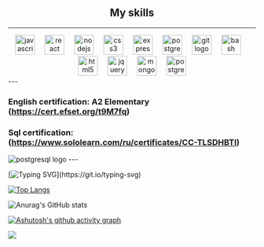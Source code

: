 <h2 align="center">My skills</h2>

---

<div align="center" >
  <img src="https://cdn.jsdelivr.net/gh/devicons/devicon/icons/javascript/javascript-original.svg" height="40" alt="javascript logo"  />
  <img width="12" />
  <img src="https://cdn.jsdelivr.net/gh/devicons/devicon/icons/react/react-original.svg" height="40" alt="react logo"  />
  <img width="12" />
  <img src="https://cdn.jsdelivr.net/gh/devicons/devicon/icons/nodejs/nodejs-original.svg" height="40" alt="nodejs logo"  />
  <img width="12" />
  <img src="https://cdn.jsdelivr.net/gh/devicons/devicon/icons/css3/css3-original.svg" height="40" alt="css3 logo"  />
  <img width="12" />
  <img src="https://cdn.jsdelivr.net/gh/devicons/devicon/icons/express/express-original.svg" height="40" alt="express logo"  />
  <img width="12" />
  <img src="https://go.dev/images/go-logo-white.svg" height="40" alt="postgresql logo"  />
  <img width="12" />
  
  <img src="https://cdn.jsdelivr.net/gh/devicons/devicon/icons/git/git-original.svg" height="40" alt="git logo"  />
  <img width="12" />
  <img src="https://cdn.jsdelivr.net/gh/devicons/devicon/icons/bash/bash-original.svg" height="40" alt="bash logo"  />
  <img width="12" />
  <img src="https://cdn.jsdelivr.net/gh/devicons/devicon/icons/html5/html5-original.svg" height="40" alt="html5 logo"  />
  <img width="12" />
  <img src="https://cdn.jsdelivr.net/gh/devicons/devicon/icons/jquery/jquery-original.svg" height="40" alt="jquery logo"  />
  <img width="12" />
  <img src="https://cdn.jsdelivr.net/gh/devicons/devicon/icons/mongodb/mongodb-original.svg" height="40" alt="mongodb logo"  />
  <img width="12" />
  <img src="https://cdn.jsdelivr.net/gh/devicons/devicon/icons/postgresql/postgresql-original.svg" height="40" alt="postgresql logo"  />
</div>
---

### English certification: A2 Elementary (https://cert.efset.org/t9M7fq) 
### Sql certification: (https://www.sololearn.com/ru/certificates/CC-TLSDHBTI) 

<img src="https://api2.sololearn.com/v2/certificates/CC-TLSDHBTI/image/jpg" alt="postgresql logo"  />
---

[![Typing SVG](https://readme-typing-svg.herokuapp.com?font=Nunito+Sans&weight=600&size=35&duration=10000&pause=1000&color=FFFFFF&center=true&vCenter=true&repeat=false&random=false&width=1200&lines=My+name+is+Mount+and+I'm+a+Backend+developer.)](https://git.io/typing-svg)

[![Top Langs](https://github-readme-stats.vercel.app/api/top-langs/?username=Mountok&layout=compact&show_icons=true&theme=radical&locale=en)](https://github.com/anuraghazra/github-readme-stats)

![Anurag's GitHub stats](https://github-readme-stats.vercel.app/api?username=Mountok&show_icons=true&theme=radical&locale=en)

[![Ashutosh's github activity graph](https://github-readme-activity-graph.vercel.app/graph?username=Mountok&theme=redical)](https://github.com/ashutosh00710/github-readme-activity-graph)



![](https://komarev.com/ghpvc/?username=Moutok)

###
